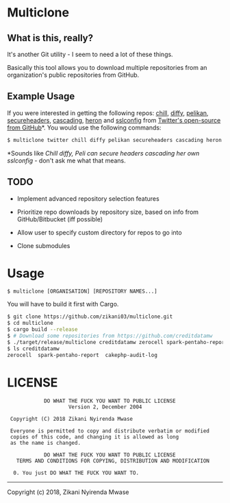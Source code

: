 Multiclone
==========

## What is this, really?

It's another Git utility - I seem to need a lot of these things.

Basically this tool allows you to download multiple repositories
from an organization's public repositories from GitHub.

## Example Usage

If you were interested in getting the following repos: [chill](https://github.com/twitter/chill), 
[diffy](https://github.com/twitter/diffy), [pelikan](https://github.com/twitter/pelikan), [secureheaders](https://github.com/twitter/secureheaders), [cascading](https://github.com/twitter/cascading), [heron](https://github.com/twitter/heron) and [sslconfig](https://github.com/twitter/sslconfig) from [Twitter's open-source from GitHub](https://github.com/twitter)*. You would use the following commands:

```sh
$ multiclone twitter chill diffy pelikan secureheaders cascading heron sslconfig
```

*Sounds like *Chill diffy, Peli can secure headers cascading her own sslconfig* - don't ask me what that means.

## TODO

* Implement advanced repository selection features

* Prioritize repo downloads by repository size, based on info from GitHub/Bitbucket (iff possible)
* Allow user to specify custom directory for repos to go into
* Clone submodules

# Usage 

```
$ multiclone [ORGANISATION] [REPOSITORY NAMES...]
```

You will have to build it first with Cargo.

```sh
$ git clone https://github.com/zikani03/multiclone.git
$ cd multiclone
$ cargo build --release
$ # Download some repositories from https://github.com/creditdatamw
$ ./target/release/multiclone creditdatamw zerocell spark-pentaho-report cakephp-audit-log
$ ls creditdatamw
zerocell  spark-pentaho-report  cakephp-audit-log
```

# LICENSE

                DO WHAT THE FUCK YOU WANT TO PUBLIC LICENSE
                        Version 2, December 2004
    
     Copyright (C) 2018 Zikani Nyirenda Mwase
    
     Everyone is permitted to copy and distribute verbatim or modified
     copies of this code, and changing it is allowed as long
     as the name is changed.
    
                DO WHAT THE FUCK YOU WANT TO PUBLIC LICENSE
       TERMS AND CONDITIONS FOR COPYING, DISTRIBUTION AND MODIFICATION
    
      0. You just DO WHAT THE FUCK YOU WANT TO.

---

Copyright (c) 2018, Zikani Nyirenda Mwase